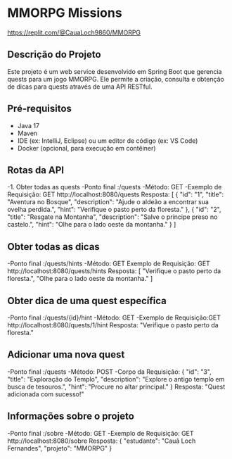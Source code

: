 # MMORPG Missions

https://replit.com/@CauaLoch9860/MMORPG

## Descrição do Projeto
Este projeto é um web service desenvolvido em Spring Boot que gerencia quests para um jogo MMORPG. Ele permite a criação, consulta e obtenção de dicas para quests através de uma API RESTful.

## Pré-requisitos
- Java 17
- Maven
- IDE (ex: IntelliJ, Eclipse) ou um editor de código (ex: VS Code)
- Docker (opcional, para execução em contêiner)

## Rotas da API
-1. Obter todas as quests
-Ponto final :/quests
-Método: GET
-Exemplo de Requisição: GET http://localhost:8080/quests
Resposta: [
  {
    "id": "1",
    "title": "Aventura no Bosque",
    "description": "Ajude o aldeão a encontrar sua ovelha perdida.",
    "hint": "Verifique o pasto perto da floresta."
  },
  {
    "id": "2",
    "title": "Resgate na Montanha",
    "description": "Salve o príncipe preso no castelo.",
    "hint": "Olhe para o lado oeste da montanha."
  }
]

## Obter todas as dicas
-Ponto final :/quests/hints
-Método: GET
Exemplo de Requisição: GET http://localhost:8080/quests/hints
Resposta: [
  "Verifique o pasto perto da floresta.",
  "Olhe para o lado oeste da montanha."
]


## Obter dica de uma quest específica
-Ponto final :/quests/{id}/hint
-Método: GET
-Exemplo de Requisição:GET http://localhost:8080/quests/1/hint
Resposta: "Verifique o pasto perto da floresta."


## Adicionar uma nova quest
-Ponto final :/quests
-Método: POST
-Corpo da Requisição: {
  "id": "3",
  "title": "Exploração do Templo",
  "description": "Explore o antigo templo em busca de tesouros.",
  "hint": "Procure no altar principal."
}
Resposta: "Quest adicionada com sucesso!"


## Informações sobre o projeto
-Ponto final :/sobre
-Método: GET
-Exemplo de Requisição: GET http://localhost:8080/sobre
Resposta: {
  "estudante": "Cauã Loch Fernandes",
  "projeto": "MMORPG"
}



